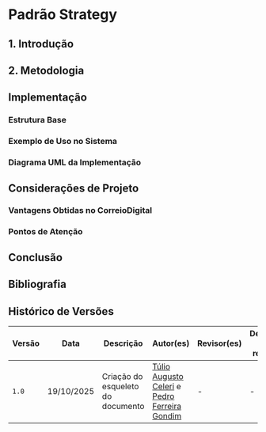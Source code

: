 # Padrão Strategy

## 1. Introdução


## 2. Metodologia


## Implementação


### Estrutura Base


### Exemplo de Uso no Sistema


### Diagrama UML da Implementação


## Considerações de Projeto


### Vantagens Obtidas no CorreioDigital


### Pontos de Atenção


## Conclusão


## Bibliografia


## Histórico de Versões

| Versão |     Data    | Descrição   | Autor(es) | Revisor(es) | Detalhes da revisão | 
| ------ | ----------- | ----------- | --------- | ----------- | --------------------|
| `1.0`  | 19/10/2025 | Criação do esqueleto do documento |[Túlio Augusto Celeri](https://github.com/TulioCeleri) e [Pedro Ferreira Gondim](https://github.com/G0ndim)|-|-|
